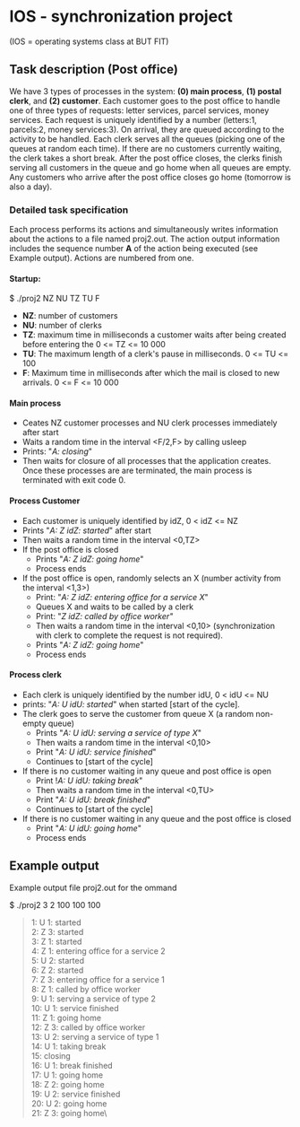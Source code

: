 # IOS - synchronization project
(IOS = operating systems class at BUT FIT)

## Task description (Post office)
We have 3 types of processes in the system: **(0) main process**, **(1) postal clerk**, and **(2) customer**. Each customer goes to the post office to handle one of three types of requests: letter services, parcel services, money services. Each request is uniquely identified by a number (letters:1, parcels:2, money services:3). On arrival, they are queued according to the activity to be handled. Each clerk serves all the queues (picking one of the queues at random each time). If there are no customers currently waiting, the clerk takes a short break. After the post office closes, the clerks finish serving all customers in the queue and go home when all queues are empty. Any customers who arrive after the post office closes go home (tomorrow is also a day).

### Detailed task specification
Each process performs its actions and simultaneously writes information about the actions to a file named 
proj2.out. The action output information includes the sequence number **A** of the action being executed (see Example output). Actions are numbered from one. 

#### Startup:

$ ./proj2 NZ NU TZ TU F

- **NZ**: number of customers
- **NU**: number of clerks
- **TZ**: maximum time in milliseconds a customer waits after being created before entering the
    0 <= TZ <= 10 000
- **TU**: The maximum length of a clerk's pause in milliseconds. 0 <= TU <= 100
- **F**: Maximum time in milliseconds after which the mail is closed to new arrivals.
    0 <= F <= 10 000

#### Main process

- Ceates NZ customer processes and NU clerk processes immediately after start
- Waits a random time in the interval <F/2,F> by calling usleep
- Prints: "*A: closing*"
- Then waits for closure of all processes that the application creates. Once these processes are
    are terminated, the main process is terminated with exit code 0.

#### Process Customer

- Each customer is uniquely identified by idZ, 0 < idZ <= NZ
- Prints "*A: Z idZ: started*" after start
- Then waits a random time in the interval <0,TZ>
- If the post office is closed
    - Prints "*A: Z idZ: going home*"
    - Process ends
- If the post office is open, randomly selects an X (number activity from the interval <1,3>)
    - Print: "*A: Z idZ: entering office for a service X*"
    - Queues X and waits to be called by a clerk
    - Print: "*Z idZ: called by office worker"*
    - Then waits a random time in the interval <0,10> (synchronization with clerk to complete the request is not required).
    - Prints "*A: Z idZ: going home*"
    - Process ends

#### Process clerk

- Each clerk is uniquely identified by the number idU, 0 < idU <= NU
- prints: "*A: U idU: started*" when started [start of the cycle].
- The clerk goes to serve the customer from queue X (a random non-empty queue)
    - Prints "*A: U idU: serving a service of type X*"
    - Then waits a random time in the interval <0,10>
    - Print "*A: U idU: service finished*"
    - Continues to [start of the cycle]
- If there is no customer waiting in any queue and post office is open
    - Print !*A: U idU: taking break*"
    - Then waits a random time in the interval <0,TU>
    - Print "*A: U idU: break finished*"
    - Continues to [start of the cycle]
- If there is no customer waiting in any queue and the post office is closed
    - Print "*A: U idU: going home*"
    - Process ends



## Example output

Example output file proj2.out for the ommand 

$ ./proj2 3 2 100 100 100

>1: U 1: started\
2: Z 3: started\
3: Z 1: started\
4: Z 1: entering office for a service 2\
5: U 2: started\
6: Z 2: started\
7: Z 3: entering office for a service 1\
8: Z 1: called by office worker\
9: U 1: serving a service of type 2\
10: U 1: service finished\
11: Z 1: going home\
12: Z 3: called by office worker\
13: U 2: serving a service of type 1\
14: U 1: taking break\
15: closing\
16: U 1: break finished\
17: U 1: going home\
18: Z 2: going home\
19: U 2: service finished\
20: U 2: going home\
21: Z 3: going home\


